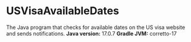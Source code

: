 # USVisaAvailableDates
The Java program that checks for available dates on the US visa website and sends notifications.
**Java version:** 17.0.7
**Gradle JVM:** corretto-17

